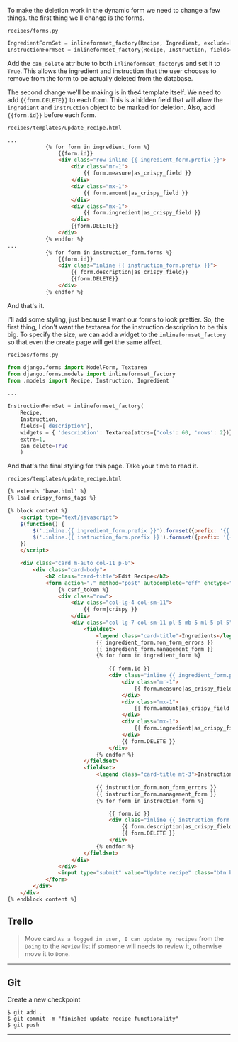 To make the deletion work in the dynamic form we need to change a few things. the first thing we'll change is the forms. 

`recipes/forms.py`
```py
IngredientFormSet = inlineformset_factory(Recipe, Ingredient, exclude=['recipe'], extra=1, can_delete=True)
InstructionFormSet = inlineformset_factory(Recipe, Instruction, fields=['description'], extra=1, can_delete=True)
```

Add the `can_delete` attribute to both `inlineformset_factory`s and set it to `True`. This allows the ingredient and instruction that the user chooses to remove from the form to be actually deleted from the database.


The second change we'll be making is in the4 template itself. We need to add `{{form.DELETE}}` to each form. This is a hidden field that will allow the `ingredient` and `instruction` object to be marked for deletion. Also, add `{{form.id}}` before each form.

`recipes/templates/update_recipe.html`
```html
...
		    {% for form in ingredient_form %}
		    	{{form.id}}
		    	<div class="row inline {{ ingredient_form.prefix }}">
			    	<div class="mr-1">
			        	{{ form.measure|as_crispy_field }}
			    	</div>
			    	<div class="mx-1">
			        	{{ form.amount|as_crispy_field }}
			        </div>
			        <div class="mx-1">
			        	{{ form.ingredient|as_crispy_field }}
			        </div>
			        {{form.DELETE}}
			    </div>                      
		    {% endfor %}
...
            {% for form in instruction_form.forms %}
            	{{form.id}}
                <div class="inline {{ instruction_form.prefix }}">
                	{{ form.description|as_crispy_field}}
                	{{form.DELETE}}
                </div>
            {% endfor %}
```

And that's it. 

I'll add some styling, just because I want our forms to look prettier. So, the first thing, I don't want the textarea for the instruction description to be this big. To specify the size, we can add a widget to the `inlineformset_factory` so that even the create page will get the same affect.

`recipes/forms.py`
```py
from django.forms import ModelForm, Textarea
from django.forms.models import inlineformset_factory
from .models import Recipe, Instruction, Ingredient

...

InstructionFormSet = inlineformset_factory(
	Recipe, 
	Instruction, 
	fields=['description'],
	widgets = { 'description': Textarea(attrs={'cols': 60, 'rows': 2})},
    extra=1,
    can_delete=True
    )
```

And that's the final styling for this page. Take your time to read it.

`recipes/templates/update_recipe.html`
```html
{% extends 'base.html' %}
{% load crispy_forms_tags %}

{% block content %}
	<script type="text/javascript">
    $(function() {
        $('.inline.{{ ingredient_form.prefix }}').formset({prefix: '{{ ingredient_form.prefix }}'});
        $('.inline.{{ instruction_form.prefix }}').formset({prefix: '{{ instruction_form.prefix }}'});
    })
	</script>

	<div class="card m-auto col-11 p-0">
		<div class="card-body">
	    	<h2 class="card-title">Edit Recipe</h2>
	        <form action="." method="post" autocomplete="off" enctype="multipart/form-data">
	            {% csrf_token %}
	            <div class="row">
		            <div class="col-lg-4 col-sm-11">
		                {{ form|crispy }}
		            </div>
		       		<div class="col-lg-7 col-sm-11 pl-5 mb-5 ml-5 pl-5">
			            <fieldset>
			                <legend class="card-title">Ingredients</legend>
			                {{ ingredient_form.non_form_errors }}
			                {{ ingredient_form.management_form }}
			                {% for form in ingredient_form %}
			                
			                	{{ form.id }}
			                    <div class="inline {{ ingredient_form.prefix }} row col-12">
			                    	<div class="mr-1">
			                        	{{ form.measure|as_crispy_field }}
			                    	</div>
			                    	<div class="mx-1">
			                        	{{ form.amount|as_crispy_field }}
			                        </div>
			                        <div class="mx-1">
			                        	{{ form.ingredient|as_crispy_field }}
			                        </div>
			                        {{ form.DELETE }}                  
			                    </div>
			                {% endfor %}
			            </fieldset>
			            <fieldset>
			                <legend class="card-title mt-3">Instructions</legend>
			                
			                {{ instruction_form.non_form_errors }}
			                {{ instruction_form.management_form }}
			                {% for form in instruction_form %}

			                	{{ form.id }}
			                    <div class="inline {{ instruction_form.prefix }} row col-12">
			                        {{ form.description|as_crispy_field}}
			                        {{ form.DELETE }}
			                    </div>
			                {% endfor %}
			            </fieldset>
			        </div>
			    </div>
	            <input type="submit" value="Update recipe" class="btn btn-outline-beige col-6 d-inherit m-auto" />
	        </form>
	    </div>
	</div>
{% endblock content %}

```

## Trello
> Move card `As a logged in user, I can update my recipes` from the `Doing` to the `Review` list if someone will needs to review it, otherwise move it to `Done`.
___

## Git

Create a new checkpoint

```shell
$ git add .
$ git commit -m "finished update recipe functionality"
$ git push
```
___


